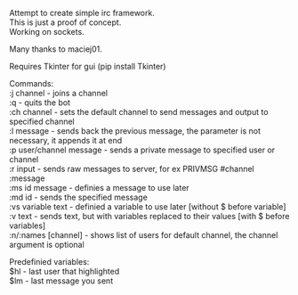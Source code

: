 Attempt to create simple irc framework.    
This is just a proof of concept.    
Working on sockets.    

Many thanks to maciej01.    

Requires Tkinter for gui (pip install Tkinter)

Commands:    
:j channel - joins a channel    
:q - quits the bot    
:ch channel - sets the default channel to send messages and output to specified channel    
:l message - sends back the previous message, the parameter is not necessary, it appends it at end    
:p user/channel message - sends a private message to specified user or channel    
:r input - sends raw messages to server, for ex PRIVMSG #channel :message    
:ms id message - definies a message to use later    
:md id - sends the specified message    
:vs variable text - definied a variable to use later [without $ before variable]    
:v text - sends text, but with variables replaced to their values [with $ before variables]    
:n/:names [channel] - shows list of users for default channel, the channel argument is optional    

Predefinied variables:    
$hl - last user that highlighted    
$lm - last message you sent    
